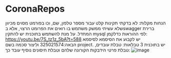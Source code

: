 # CoronaRepos
הנחות מקלות: לא בדקתי תקינות קלט עבור מספר טלפון, שם, וכו בפורמט מסוים מכיוון שלא עשיתי ממשק משתמש בו רואים את הפרומט הרצוי, אלא בswagger ברירת המחדל.
על מנת להשתמש בתוכנית יש להתקין mysql לפי ההוראות כדלקמן: https://youtu.be/7S_tz1z_5bA?t=588
יש לקבוע את הסיסמא לסיסמא הבאה:325021574
וליצור סכמה בשם project.
יש בתוכנית 3 טבלאות: טבלת עובדים, טבלת פרטי הידבקות הקורונה שלהם וטבלת חיסונים
נוסיף עובד כך:
![image](https://github.com/rinatwalles/CoronaRepos/assets/79931527/9932f3a4-f786-4ce0-8d87-1abf5bdcf7b6)
